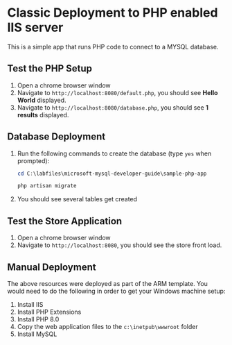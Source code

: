 # Classic Deployment to PHP enabled IIS server

This is a simple app that runs PHP code to connect to a MYSQL database.

## Test the PHP Setup

1. Open a chrome browser window
2. Navigate to `http://localhost:8080/default.php`, you should see **Hello World** displayed.
3. Navigate to `http://localhost:8080/database.php`, you should see **1 results** displayed.

## Database Deployment

1. Run the following commands to create the database (type `yes` when prompted):

    ```PowerShell
    cd C:\labfiles\microsoft-mysql-developer-guide\sample-php-app

    php artisan migrate
    ```

2. You should see several tables get created

## Test the Store Application

1. Open a chrome browser window
2. Navigate to `http://localhost:8080`, you should see the store front load.

## Manual Deployment

The above resources were deployed as part of the ARM template.  You would need to do the following in order to get your Windows machine setup:

1. Install IIS
2. Install PHP Extensions
3. Install PHP 8.0
4. Copy the web application files to the `c:\inetpub\wwwroot` folder
5. Install MySQL
